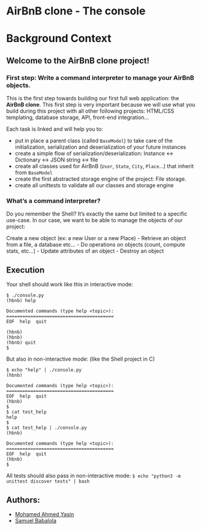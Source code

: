 # AirBnB clone - The console
# Background Context
## Welcome to the AirBnB clone project!
### First step: Write a command interpreter to manage your AirBnB objects.
This is the first step towards building our first full web application: the **AirBnB clone**. This first step is very important because we will use what you build during this project with all other following projects: HTML/CSS templating, database storage, API, front-end integration…

Each task is linked and will help you to:
- put in place a parent class (called `BaseModel`) to take care of the initialization, serialization and deserialization of your future instances
- create a simple flow of serialization/deserialization: Instance <-> Dictionary <-> JSON string <-> file
- create all classes used for AirBnB (`User`, `State`, `City`, `Place`…) that inherit from `BaseModel`
- create the first abstracted storage engine of the project: File storage.
- create all unittests to validate all our classes and storage engine

### What’s a command interpreter?
Do you remember the Shell? It’s exactly the same but limited to a specific use-case. In our case, we want to be able to manage the objects of our project:

Create a new object (ex: a new User or a new Place)
	- Retrieve an object from a file, a database etc…
	- Do operations on objects (count, compute stats, etc…)
	- Update attributes of an object
	- Destroy an object

## Execution
Your shell should work like this in interactive mode:
```
$ ./console.py
(hbnb) help

Documented commands (type help <topic>):
========================================
EOF  help  quit

(hbnb) 
(hbnb) 
(hbnb) quit
$
```

But also in non-interactive mode: (like the Shell project in C)
```
$ echo "help" | ./console.py
(hbnb)

Documented commands (type help <topic>):
========================================
EOF  help  quit
(hbnb) 
$
$ cat test_help
help
$
$ cat test_help | ./console.py
(hbnb)

Documented commands (type help <topic>):
========================================
EOF  help  quit
(hbnb) 
$
```

All tests should also pass in non-interactive mode: `$ echo "python3 -m unittest discover tests" | bash`

## Authors:

- [Mohamed Ahmed Yasin](https://github.com/MohamedAYasin)
- [Samuel Babalola](https://github.com/SammyGbabs)
